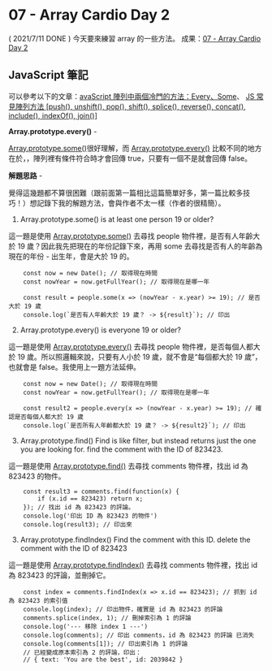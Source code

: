 
# 07 - Array Cardio Day 2
( 2021/7/11 DONE ) 今天要來練習 array 的一些方法。
成果：[07 - Array Cardio Day 2](https://alice-nor.github.io/JavaScript30/07%20-%20Array%20Cardio%20Day%202/index.html) 

## JavaScript 筆記 ##

可以參考以下的文章：[avaScript 陣列中兩個冷門的方法：Every、Some](https://noob.tw/js-every-some/)、 [JS 常見陣列方法 [push(), unshift(), pop(), shift(), splice(), reverse(), concat(), include(), indexOf(), join()]](https://wcc723.github.io/development/2020/10/04/js-array-methods/)


**Array.prototype.every()** - 

[Array.prototype.some()](https://developer.mozilla.org/zh-TW/docs/Web/JavaScript/Reference/Global_Objects/Array/some)很好理解，而 [Array.prototype.every()](https://developer.mozilla.org/zh-TW/docs/Web/JavaScript/Reference/Global_Objects/Array/every) 比較不同的地方在於，，陣列裡有條件符合時才會回傳 true，只要有一個不是就會回傳 false。


**解題思路** - 

覺得這幾題都不算很困難（跟前面第一篇相比這篇簡單好多，第一篇比較多技巧！）想記錄下我的解題方法，會與作者不太一樣（作者的很精簡）。

1. Array.prototype.some() is at least one person 19 or older?

這一題是使用 [Array.prototype.some()](https://developer.mozilla.org/zh-TW/docs/Web/JavaScript/Reference/Global_Objects/Array/some) 去尋找 people 物件裡，是否有人年齡大於 19 歲？因此我先把現在的年份記錄下來，再用 some 去尋找是否有人的年齡為現在的年份 - 出生年，會是大於 19 的。


        const now = new Date(); // 取得現在時間
        const nowYear = now.getFullYear(); // 取得現在是哪一年

        const result = people.some(x => (nowYear - x.year) >= 19); // 是否大於 19 歲
        console.log(`是否有人年齡大於 19 歲？ -> ${result}`); // 印出


2. Array.prototype.every() is everyone 19 or older?

這一題是使用 [Array.prototype.every()](https://developer.mozilla.org/zh-TW/docs/Web/JavaScript/Reference/Global_Objects/Array/every) 去尋找 people 物件裡，是否每個人都大於 19 歲。所以照邏輯來說，只要有人小於 19 歲，就不會是“每個都大於 19 歲”，也就會是 false。我使用上一題方法延伸。

        const now = new Date(); // 取得現在時間
        const nowYear = now.getFullYear(); // 取得現在是哪一年

        const result2 = people.every(x => (nowYear - x.year) >= 19); // 確認是否每個人都大於 19 歲
        console.log(`是否所有人年齡都大於 19 歲？ -> ${result2}`); // 印出

3. Array.prototype.find() Find is like filter, but instead returns just the one you are looking for. find the comment with the ID of 823423.

這一題是使用 [Array.prototype.find()](https://developer.mozilla.org/zh-TW/docs/Web/JavaScript/Reference/Global_Objects/Array/find) 去尋找 comments 物件裡，找出 id 為 823423 的物件。

        const result3 = comments.find(function(x) {
            if (x.id == 823423) return x;
        }); // 找出 id 為 823423 的評論。
        console.log('印出 ID 為 823423 的物件')
        console.log(result3); // 印出來

3. Array.prototype.findIndex() Find the comment with this ID. delete the comment with the ID of 823423

這一題是使用 [Array.prototype.findIndex()](https://developer.mozilla.org/zh-TW/docs/Web/JavaScript/Reference/Global_Objects/Array/findIndex) 去尋找 comments 物件裡，找出 id 為 823423 的評論，並刪掉它。


        const index = comments.findIndex(x => x.id == 823423); // 抓到 id 為 823423 的索引值
        console.log(index); // 印出物件，確實是 id 為 823423 的評論
        comments.splice(index, 1); // 刪掉索引為 1 的評論
        console.log('--- 移除 index 1 ---')
        console.log(comments); // 印出 comments，id 為 823423 的評論 已消失
        console.log(comments[1]); // 印出索引為 1 的評論
        // 已經變成原本索引為 2 的評論，印出：
        // { text: 'You are the best', id: 2039842 }


